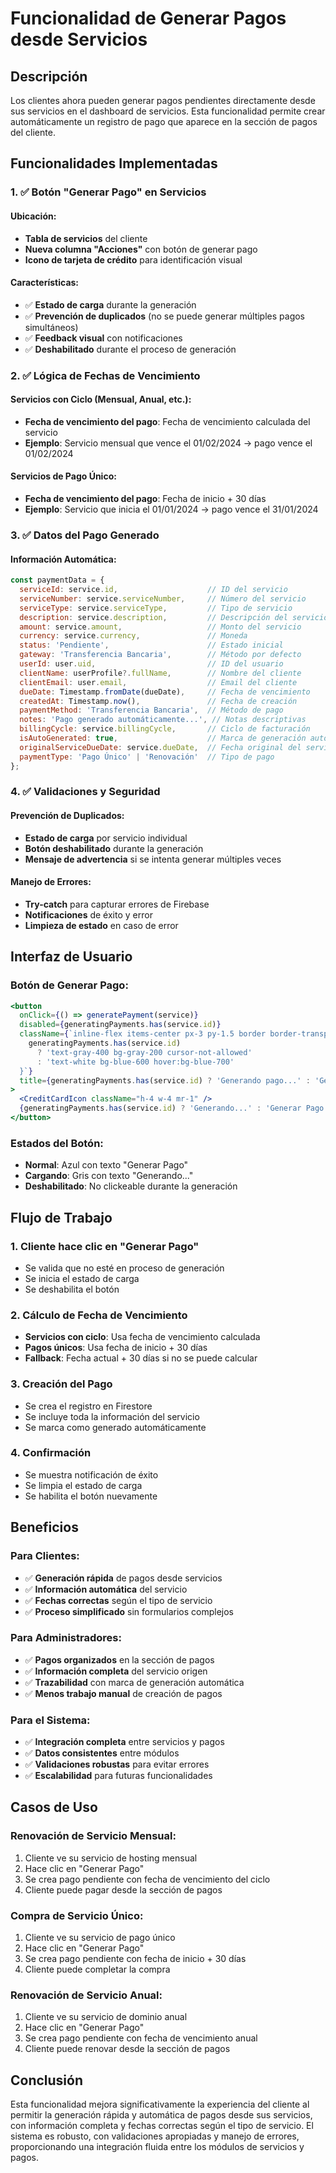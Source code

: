 # Funcionalidad de Generar Pagos desde Servicios

## Descripción

Los clientes ahora pueden generar pagos pendientes directamente desde sus servicios en el dashboard de servicios. Esta funcionalidad permite crear automáticamente un registro de pago que aparece en la sección de pagos del cliente.

## Funcionalidades Implementadas

### 1. ✅ **Botón "Generar Pago" en Servicios**

#### **Ubicación:**
- **Tabla de servicios** del cliente
- **Nueva columna "Acciones"** con botón de generar pago
- **Icono de tarjeta de crédito** para identificación visual

#### **Características:**
- ✅ **Estado de carga** durante la generación
- ✅ **Prevención de duplicados** (no se puede generar múltiples pagos simultáneos)
- ✅ **Feedback visual** con notificaciones
- ✅ **Deshabilitado** durante el proceso de generación

### 2. ✅ **Lógica de Fechas de Vencimiento**

#### **Servicios con Ciclo (Mensual, Anual, etc.):**
- **Fecha de vencimiento del pago**: Fecha de vencimiento calculada del servicio
- **Ejemplo**: Servicio mensual que vence el 01/02/2024 → pago vence el 01/02/2024

#### **Servicios de Pago Único:**
- **Fecha de vencimiento del pago**: Fecha de inicio + 30 días
- **Ejemplo**: Servicio que inicia el 01/01/2024 → pago vence el 31/01/2024

### 3. ✅ **Datos del Pago Generado**

#### **Información Automática:**
```javascript
const paymentData = {
  serviceId: service.id,                    // ID del servicio
  serviceNumber: service.serviceNumber,     // Número del servicio
  serviceType: service.serviceType,         // Tipo de servicio
  description: service.description,         // Descripción del servicio
  amount: service.amount,                   // Monto del servicio
  currency: service.currency,               // Moneda
  status: 'Pendiente',                      // Estado inicial
  gateway: 'Transferencia Bancaria',        // Método por defecto
  userId: user.uid,                         // ID del usuario
  clientName: userProfile?.fullName,        // Nombre del cliente
  clientEmail: user.email,                  // Email del cliente
  dueDate: Timestamp.fromDate(dueDate),     // Fecha de vencimiento
  createdAt: Timestamp.now(),               // Fecha de creación
  paymentMethod: 'Transferencia Bancaria',  // Método de pago
  notes: 'Pago generado automáticamente...', // Notas descriptivas
  billingCycle: service.billingCycle,       // Ciclo de facturación
  isAutoGenerated: true,                    // Marca de generación automática
  originalServiceDueDate: service.dueDate,  // Fecha original del servicio
  paymentType: 'Pago Único' | 'Renovación'  // Tipo de pago
};
```

### 4. ✅ **Validaciones y Seguridad**

#### **Prevención de Duplicados:**
- **Estado de carga** por servicio individual
- **Botón deshabilitado** durante la generación
- **Mensaje de advertencia** si se intenta generar múltiples veces

#### **Manejo de Errores:**
- **Try-catch** para capturar errores de Firebase
- **Notificaciones** de éxito y error
- **Limpieza de estado** en caso de error

## Interfaz de Usuario

### **Botón de Generar Pago:**
```jsx
<button
  onClick={() => generatePayment(service)}
  disabled={generatingPayments.has(service.id)}
  className={`inline-flex items-center px-3 py-1.5 border border-transparent text-xs font-medium rounded-md focus:outline-none focus:ring-2 focus:ring-offset-2 focus:ring-blue-500 ${
    generatingPayments.has(service.id)
      ? 'text-gray-400 bg-gray-200 cursor-not-allowed'
      : 'text-white bg-blue-600 hover:bg-blue-700'
  }`}
  title={generatingPayments.has(service.id) ? 'Generando pago...' : 'Generar Pago'}
>
  <CreditCardIcon className="h-4 w-4 mr-1" />
  {generatingPayments.has(service.id) ? 'Generando...' : 'Generar Pago'}
</button>
```

### **Estados del Botón:**
- **Normal**: Azul con texto "Generar Pago"
- **Cargando**: Gris con texto "Generando..."
- **Deshabilitado**: No clickeable durante la generación

## Flujo de Trabajo

### **1. Cliente hace clic en "Generar Pago"**
- Se valida que no esté en proceso de generación
- Se inicia el estado de carga
- Se deshabilita el botón

### **2. Cálculo de Fecha de Vencimiento**
- **Servicios con ciclo**: Usa fecha de vencimiento calculada
- **Pagos únicos**: Usa fecha de inicio + 30 días
- **Fallback**: Fecha actual + 30 días si no se puede calcular

### **3. Creación del Pago**
- Se crea el registro en Firestore
- Se incluye toda la información del servicio
- Se marca como generado automáticamente

### **4. Confirmación**
- Se muestra notificación de éxito
- Se limpia el estado de carga
- Se habilita el botón nuevamente

## Beneficios

### **Para Clientes:**
- ✅ **Generación rápida** de pagos desde servicios
- ✅ **Información automática** del servicio
- ✅ **Fechas correctas** según el tipo de servicio
- ✅ **Proceso simplificado** sin formularios complejos

### **Para Administradores:**
- ✅ **Pagos organizados** en la sección de pagos
- ✅ **Información completa** del servicio origen
- ✅ **Trazabilidad** con marca de generación automática
- ✅ **Menos trabajo manual** de creación de pagos

### **Para el Sistema:**
- ✅ **Integración completa** entre servicios y pagos
- ✅ **Datos consistentes** entre módulos
- ✅ **Validaciones robustas** para evitar errores
- ✅ **Escalabilidad** para futuras funcionalidades

## Casos de Uso

### **Renovación de Servicio Mensual:**
1. Cliente ve su servicio de hosting mensual
2. Hace clic en "Generar Pago"
3. Se crea pago pendiente con fecha de vencimiento del ciclo
4. Cliente puede pagar desde la sección de pagos

### **Compra de Servicio Único:**
1. Cliente ve su servicio de pago único
2. Hace clic en "Generar Pago"
3. Se crea pago pendiente con fecha de inicio + 30 días
4. Cliente puede completar la compra

### **Renovación de Servicio Anual:**
1. Cliente ve su servicio de dominio anual
2. Hace clic en "Generar Pago"
3. Se crea pago pendiente con fecha de vencimiento anual
4. Cliente puede renovar desde la sección de pagos

## Conclusión

Esta funcionalidad mejora significativamente la experiencia del cliente al permitir la generación rápida y automática de pagos desde sus servicios, con información completa y fechas correctas según el tipo de servicio. El sistema es robusto, con validaciones apropiadas y manejo de errores, proporcionando una integración fluida entre los módulos de servicios y pagos.




